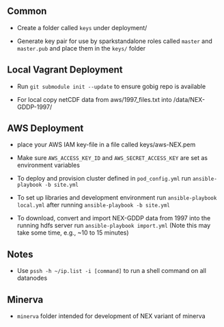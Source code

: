 ## Common

- Create a folder called ```keys``` under deployment/

- Generate key pair for use by sparkstandalone roles called ```master``` and ```master.pub``` and place them in the ```keys/``` folder

## Local Vagrant Deployment

- Run ```git submodule init --update``` to ensure gobig repo is available

- For local copy netCDF data from aws/1997_files.txt into /data/NEX-GDDP-1997/

## AWS Deployment

- place your AWS IAM key-file in a file called keys/aws-NEX.pem

- Make sure ```AWS_ACCESS_KEY_ID``` and ```AWS_SECRET_ACCESS_KEY``` are set as environment variables

- To deploy and provision cluster defined in ```pod_config.yml```  run ```ansible-playbook -b site.yml```

- To set up libraries and development environment run ```ansible-playbook local.yml``` after running ```ansible-playbook -b site.yml```

- To download, convert and import NEX-GDDP data from 1997 into the running hdfs server run ```ansible-playbook import.yml```  (Note this may take some time, e.g., ~10 to 15 minutes)

## Notes

- Use ```pssh -h ~/ip.list -i [command]``` to run a shell command on all datanodes


## Minerva

- ```minerva``` folder intended for development of NEX variant of minerva
